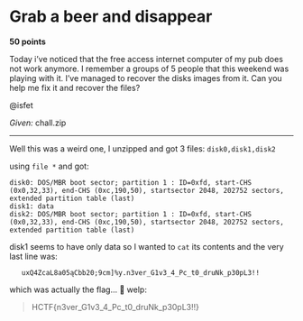 # Grab a beer and disappear

**50 points**

Today i’ve noticed that the free access internet computer of my pub does not work anymore. I remember a groups of 5 people that this weekend was playing with it. I’ve managed to recover the disks images from it. Can you help me fix it and recover the files?

@isfet

*Given:* chall.zip

___

Well this was a weird one, I unzipped and got 3 files: `disk0,disk1,disk2`

using `file *` and got:

```
disk0: DOS/MBR boot sector; partition 1 : ID=0xfd, start-CHS (0x0,32,33), end-CHS (0xc,190,50), startsector 2048, 202752 sectors, extended partition table (last)
disk1: data
disk2: DOS/MBR boot sector; partition 1 : ID=0xfd, start-CHS (0x0,32,33), end-CHS (0xc,190,50), startsector 2048, 202752 sectors, extended partition table (last)
```

disk1 seems to have only data so I wanted to `cat` its contents and the very last line was:

`   uxQ4ZcaL8a05ąCbb20;9cm]%y.n3ver_G1v3_4_Pc_t0_druNk_p30pL3!!`

which was actually the flag... 👀
welp:

>HCTF{n3ver_G1v3_4_Pc_t0_druNk_p30pL3!!}

